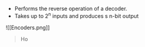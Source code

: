 - Performs the reverse operation of a decoder.
- Takes up to 2<sup>n</sup> inputs and produces s n-bit output

![[Encoders.png]]

> Ho